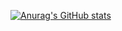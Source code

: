[![Anurag's GitHub stats](https://github-readme-stats.vercel.app/api?username=looloo404&hide=contribs,prs&showicons=true&theme=radical)](https://github.com/anuraghazra/github-readme-stats)


